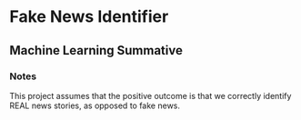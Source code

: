 # Fake News Identifier
## Machine Learning Summative

### Notes
This project assumes that the positive outcome is that we correctly identify REAL news stories, as opposed to fake news.